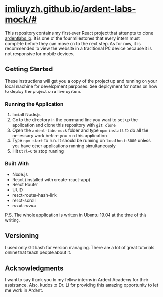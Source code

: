 # [imliuyzh.github.io/ardent-labs-mock/#](imliuyzh.github.io/ardent-labs-mock/#)
This repository contains my first-ever React project that attempts to clone [ardentlabs.io](ardentlabs.io). It is one of the four milestones that every intern must complete before they can move on to the next step. As for now, it is recommended to view the website in a traditional PC device because it is not responsive for mobile devices.

## Getting Started
These instructions will get you a copy of the project up and running on your local machine for development purposes. See deployment for notes on how to deploy the project on a live system.

### Running the Application
1. Install Node.js
2. Go to the directory in the command line you want to set up the application and clone this repository with `git clone`
3. Open the `ardent-labs-mock` folder and type `npm install` to do all the necessary work before you run this application
4. Type `npm start` to run. It should be running on `localhost:3000` unless you have other applications running simultaneously
5. Hit `Ctrl+C` to stop running

### Built With
- Node.js
- React (installed with create-react-app)
- React Router
- UUID
- react-router-hash-link
- react-scroll
- react-reveal

P.S. The whole application is written in Ubuntu 19.04 at the time of this writing.

## Versioning
I used only Git bash for version managing. There are a lot of great tutorials online that teach people about it.

## Acknowledgments
I want to say thank you to my fellow interns in Ardent Academy for their assistance. Also, kudos to Dr. Li for providing this amazing opportunity to let me work in Ardent.
